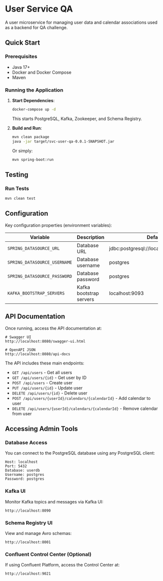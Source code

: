 # User Service QA

A user microservice for managing user data and calendar associations used as a backend for QA challenge.

## Quick Start

### Prerequisites

- Java 17+
- Docker and Docker Compose
- Maven

### Running the Application

1. **Start Dependencies**:
   ```bash
   docker-compose up -d
   ```
   This starts PostgreSQL, Kafka, Zookeeper, and Schema Registry.

2. **Build and Run**:
   ```bash
   mvn clean package
   java -jar target/svc-user-qa-0.0.1-SNAPSHOT.jar
   ```

   Or simply:
   ```bash
   mvn spring-boot:run
   ```

## Testing

### Run Tests
   ```bash
   mvn clean test
   ```

## Configuration

Key configuration properties (environment variables):

| Variable | Description | Default |
|----------|-------------|----------|
| `SPRING_DATASOURCE_URL` | Database URL | jdbc:postgresql://localhost:5432/userdb |
| `SPRING_DATASOURCE_USERNAME` | Database username | postgres |
| `SPRING_DATASOURCE_PASSWORD` | Database password | postgres |
| `KAFKA_BOOTSTRAP_SERVERS` | Kafka bootstrap servers | localhost:9093 |

## API Documentation

Once running, access the API documentation at:

```
# Swagger UI
http://localhost:8080/swagger-ui.html

# OpenAPI JSON
http://localhost:8080/api-docs
```

The API includes these main endpoints:
- `GET /api/users` - Get all users
- `GET /api/users/{id}` - Get user by ID
- `POST /api/users` - Create user
- `PUT /api/users/{id}` - Update user
- `DELETE /api/users/{id}` - Delete user
- `POST /api/users/{userId}/calendars/{calendarId}` - Add calendar to user
- `DELETE /api/users/{userId}/calendars/{calendarId}` - Remove calendar from user

## Accessing Admin Tools

### Database Access

You can connect to the PostgreSQL database using any PostgreSQL client:
```
Host: localhost
Port: 5432
Database: userdb
Username: postgres
Password: postgres
```

### Kafka UI

Monitor Kafka topics and messages via Kafka UI:
```
http://localhost:8090
```

### Schema Registry UI

View and manage Avro schemas:
```
http://localhost:8001
```

### Confluent Control Center (Optional)

If using Confluent Platform, access the Control Center at:
```
http://localhost:9021
```

